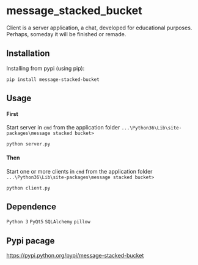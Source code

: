 # message_stacked_bucket

Client is a server application, a chat, developed for educational purposes. Perhaps, someday it will be finished or remade.

## Installation
Installing from pypi (using pip):

    pip install message-stacked-bucket

## Usage

#### First

Start server in ``cmd`` from the application folder ``...\Python36\Lib\site-packages\message stacked bucket>``

    python server.py

#### Then

Start one or more clients in ``cmd`` from the application folder ``...\Python36\Lib\site-packages\message stacked bucket>``

    python client.py

## Dependence

``Python 3`` ``PyQt5`` ``SQLAlchemy`` ``pillow``

## Pypi pacage

https://pypi.python.org/pypi/message-stacked-bucket
